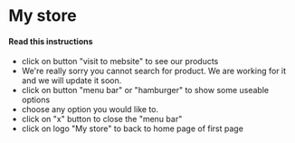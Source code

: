 # My store
#### Read this instructions

- click on button "visit to mebsite" to see our products
- We're really sorry you cannot search for product. We are working for it and we will update it soon.
- click on button "menu bar" or "hamburger" to show some useable options
- choose any option you would like to.
- click on "x" button to close the "menu bar" 
- click on logo "My store" to back to home page of first page 


